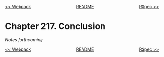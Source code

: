 <div>
<div style='float: left'><a href='ch216-webpack.md'>&lt;&lt; Webpack</a></div>
<div style='float: right'><a href='ch218-rspec.md'>RSpec &gt;&gt;</a></div>
<div style='float: inline-auto;text-align:center'><a href='README.md'>README</a></div>
<div style="clear: both"></div>
</div>

# Chapter 217. Conclusion

*Notes forthcoming*

<div>
<div style='float: left'><a href='ch216-webpack.md'>&lt;&lt; Webpack</a></div>
<div style='float: right'><a href='ch218-rspec.md'>RSpec &gt;&gt;</a></div>
<div style='float: inline-auto;text-align:center'><a href='README.md'>README</a></div>
<div style="clear: both"></div>
</div>